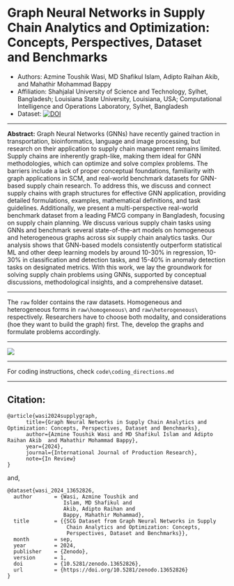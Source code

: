 # Graph Neural Networks in Supply Chain Analytics and Optimization: Concepts, Perspectives, Dataset and Benchmarks
- Authors: Azmine Toushik Wasi, MD Shafikul Islam, Adipto Raihan Akib, and Mahathir Mohammad Bappy
- Affiliation: Shahjalal University of Science and Technology, Sylhet, Bangladesh; Louisiana State University, Louisiana, USA;
Computational Intelligence and Operations Laboratory, Sylhet, Bangladesh
- Dataset: [![DOI](https://zenodo.org/badge/DOI/10.5281/zenodo.13652826.svg)](https://doi.org/10.5281/zenodo.13652826)

---

**Abstract:** Graph Neural Networks (GNNs) have recently gained traction in transportation, bioinformatics, language and image processing, but research on their application to supply chain management remains limited. Supply chains are inherently graph-like, making them ideal for GNN methodologies, which can optimize and solve complex problems. 
The barriers include a lack of proper conceptual foundations, familiarity with graph applications in SCM, and real-world benchmark datasets for GNN-based supply chain research. To address this, we discuss and connect supply chains with graph structures for effective GNN application, providing detailed formulations, examples, mathematical definitions, and task guidelines. Additionally, we present a multi-perspective real-world benchmark dataset from a leading FMCG company in Bangladesh, focusing on supply chain planning.
We discuss various supply chain tasks using GNNs and benchmark several state-of-the-art models on homogeneous and heterogeneous graphs across six supply chain analytics tasks. Our analysis shows that GNN-based models consistently outperform statistical ML and other deep learning models by around 10-30\% in regression, 10-30\% in classification and detection tasks, and 15-40\% in anomaly detection tasks on designated metrics.
With this work, we lay the groundwork for solving supply chain problems using GNNs, supported by conceptual discussions, methodological insights, and a comprehensive dataset.

---

The `raw` folder contains the raw datasets. Homogeneous and heterogeneous forms in `raw\homogeneous\` and `raw\heterogeneous\` respectively. Researchers have to choose both modality, and considerations (hoe they want to build the graph) first. The, develop the graphs and formulate problems accordingly.

---


![](./fig/WHAT-M.png)


---

For coding instructions, check `code\coding_directions.md`

---

## Citation:
```
@article{wasi2024supplygraph,
      title={Graph Neural Networks in Supply Chain Analytics and Optimization: Concepts, Perspectives, Dataset and Benchmarks}, 
      author={Azmine Toushik Wasi and MD Shafikul Islam and Adipto Raihan Akib  and Mahathir Mohammad Bappy},
      year={2024},
      journal={International Journal of Production Research},
      note={In Review}
}
```
and, 
```
@dataset{wasi_2024_13652826,
  author       = {Wasi, Azmine Toushik and
                  Islam, MD Shafikul and
                  Akib, Adipto Raihan and
                  Bappy, Mahathir Mohammad},
  title        = {{SCG Dataset from Graph Neural Networks in Supply 
                   Chain Analytics and Optimization: Concepts,
                   Perspectives, Dataset and Benchmarks}},
  month        = sep,
  year         = 2024,
  publisher    = {Zenodo},
  version      = 1,
  doi          = {10.5281/zenodo.13652826},
  url          = {https://doi.org/10.5281/zenodo.13652826}
}
```